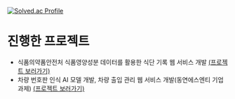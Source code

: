 [![Solved.ac Profile](http://mazassumnida.wtf/api/generate_badge?boj=ija06598)](https://solved.ac/ija06598)


# 진행한 프로젝트
- 식품의약품안전처 식품영양성분 데이터를 활용한 식단 기록 웹 서비스 개발 [(프로젝트 보러가기)](https://github.com/JaeMin1130/MiniProject_MealNote)
- 차량 번호판 인식 AI 모델 개발, 차량 출입 관리 웹 서비스 개발(동연에스엔티 기업 과제) [(프로젝트 보러가기)](https://github.com/JaeMin1130/MiniProject_LicensePlate)

